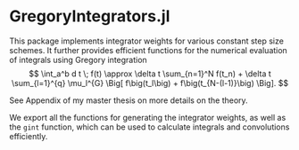 # GregoryIntegrators.jl

This package implements integrator weights for various constant step size schemes. It further provides efficient functions for the numerical evaluation of integrals using Gregory integration
$$
\int_a^b d t \; f(t) \approx \delta t \sum_{n=1}^N f(t_n) + \delta t \sum_{l=1}^{q} \mu_l^{G} \Big[ f\big(t_l\big) + f\big(t_{N-(l-1)}\big) \Big].
$$

See Appendix of my master thesis on more details on the theory.

We export all the functions for generating the integrator weights, as well as the `gint` function, which can be used to calculate integrals and convolutions efficiently.
